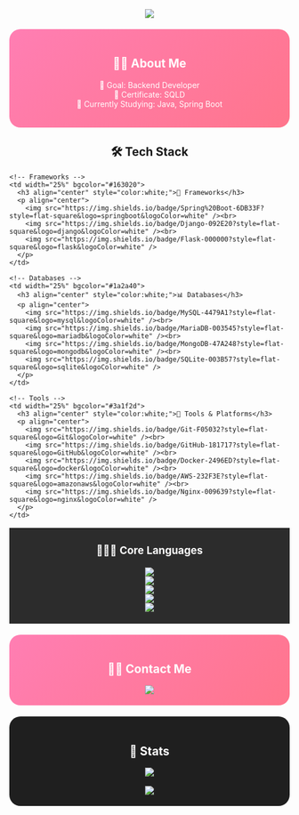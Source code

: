 <!-- Welcome Banner -->
<div align="center">
  <img src="https://capsule-render.vercel.app/api?type=waving&color=gradient&height=240&text=Welcome%20to%20kimSummerrain's%20GitHub!&animation=twinkling&fontColor=ffffff&fontSize=40" />
</div>

<!-- About Me -->
<div align="center" style="background: linear-gradient(135deg, #ff7eb3, #ff758c); border-radius:20px; padding:20px; margin:20px 0; color:white;">
  <h2>👩‍💻 About Me</h2>
  <ul style="list-style:none; padding:0;">
    <li>🎯 Goal: Backend Developer</li>
    <li>📖 Certificate: SQLD</li>
    <li>🌱 Currently Studying: Java, Spring Boot</li>
  </ul>
</div>

<!-- Tech Stack -->
<h2 align="center">🛠️ Tech Stack</h2>

<table align="center">
  <tr>
    <!-- Core Languages -->
    <td width="25%" bgcolor="#2c2c2c">
      <h3 align="center" style="color:white;">👩🏻‍💻 Core Languages</h3>
      <p align="center">
        <img src="https://img.shields.io/badge/Java-007396?style=flat-square&logo=Java&logoColor=white" /><br>
        <img src="https://img.shields.io/badge/Python-3776AB?style=flat-square&logo=Python&logoColor=white" /><br>
        <img src="https://img.shields.io/badge/HTML5-E34F26?style=flat-square&logo=HTML5&logoColor=white" /><br>
        <img src="https://img.shields.io/badge/CSS3-1572B6?style=flat-square&logo=CSS3&logoColor=white" /><br>
        <img src="https://img.shields.io/badge/JavaScript-F7DF1E?style=flat-square&logo=JavaScript&logoColor=black" />
      </p>
    </td>
    
    <!-- Frameworks -->
    <td width="25%" bgcolor="#163020">
      <h3 align="center" style="color:white;">🌱 Frameworks</h3>
      <p align="center">
        <img src="https://img.shields.io/badge/Spring%20Boot-6DB33F?style=flat-square&logo=springboot&logoColor=white" /><br>
        <img src="https://img.shields.io/badge/Django-092E20?style=flat-square&logo=django&logoColor=white" /><br>
        <img src="https://img.shields.io/badge/Flask-000000?style=flat-square&logo=flask&logoColor=white" />
      </p>
    </td>
    
    <!-- Databases -->
    <td width="25%" bgcolor="#1a2a40">
      <h3 align="center" style="color:white;">📊 Databases</h3>
      <p align="center">
        <img src="https://img.shields.io/badge/MySQL-4479A1?style=flat-square&logo=mysql&logoColor=white" /><br>
        <img src="https://img.shields.io/badge/MariaDB-003545?style=flat-square&logo=mariadb&logoColor=white" /><br>
        <img src="https://img.shields.io/badge/MongoDB-47A248?style=flat-square&logo=mongodb&logoColor=white" /><br>
        <img src="https://img.shields.io/badge/SQLite-003B57?style=flat-square&logo=sqlite&logoColor=white" />
      </p>
    </td>
    
    <!-- Tools -->
    <td width="25%" bgcolor="#3a1f2d">
      <h3 align="center" style="color:white;">🧭 Tools & Platforms</h3>
      <p align="center">
        <img src="https://img.shields.io/badge/Git-F05032?style=flat-square&logo=Git&logoColor=white" /><br>
        <img src="https://img.shields.io/badge/GitHub-181717?style=flat-square&logo=GitHub&logoColor=white" /><br>
        <img src="https://img.shields.io/badge/Docker-2496ED?style=flat-square&logo=docker&logoColor=white" /><br>
        <img src="https://img.shields.io/badge/AWS-232F3E?style=flat-square&logo=amazonaws&logoColor=white" /><br>
        <img src="https://img.shields.io/badge/Nginx-009639?style=flat-square&logo=nginx&logoColor=white" />
      </p>
    </td>
  </tr>
</table>

<!-- Contact -->
<div align="center" style="background: linear-gradient(135deg, #ff7eb3, #ff758c); border-radius:20px; padding:20px; margin:20px 0; color:white;">
  <h2>🧑‍💻 Contact Me</h2>
  <a href="mailto:gbs06193@gmail.com">
    <img src="https://img.shields.io/badge/Gmail-EA4335?style=flat-square&logo=Gmail&logoColor=white">
  </a>
</div>

<!-- Stats -->
<div align="center" style="background:#1f1f1f; border-radius:20px; padding:20px; margin:20px 0;">
  <h2 style="color:white;">🏅 Stats</h2>
  <img src="https://github-readme-stats.vercel.app/api?username=kimSummerrain&show_icons=true&bg_color=1f1f1f&title_color=ffffff&text_color=ffffff" />
  <br><br>
  <img src="https://github-readme-streak-stats.herokuapp.com?user=kimSummerrain&theme=dark&hide_border=true" />
</div>
